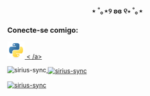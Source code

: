 <h3 align="center">⋆ ˚｡⋆୨ ʚɞ ୧⋆ ˚｡⋆</h3>

<h3 align="left">Conecte-se comigo:</h3>
<p align="left">
</p >

<p align="left"> <a href="https://www.python.org" target="_blank" rel="noreferrer" > <img src="https://raw.githubusercontent.com/devicons/devicon/master/icons/python/python-original.svg" alt="python" width="40" height="40"/> < /a> </p>

<p><img align="left" src="https://github-readme-stats.vercel.app/api/top-langs?username=sirius-sync&show_icons=true&locale=en&layout= compact" alt="sirius-sync" /></p>

<p> <img align="center" src="https://github-readme-stats.vercel.app/api?username=sirius- sync&show_icons=true&locale=en" alt="sirius-sync" /></p>

<p><img align="center" src="https://github-readme-streak-stats.herokuapp.com/?user =sirius-sync&" alt="sirius-sync" /></p>


